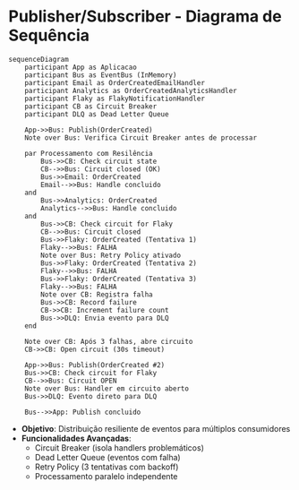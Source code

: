 # Publisher/Subscriber - Diagrama de Sequência

```mermaid
sequenceDiagram
    participant App as Aplicacao
    participant Bus as EventBus (InMemory)
    participant Email as OrderCreatedEmailHandler
    participant Analytics as OrderCreatedAnalyticsHandler
    participant Flaky as FlakyNotificationHandler
    participant CB as Circuit Breaker
    participant DLQ as Dead Letter Queue

    App->>Bus: Publish(OrderCreated)
    Note over Bus: Verifica Circuit Breaker antes de processar

    par Processamento com Resilência
        Bus->>CB: Check circuit state
        CB-->>Bus: Circuit closed (OK)
        Bus->>Email: OrderCreated
        Email-->>Bus: Handle concluido
    and
        Bus->>Analytics: OrderCreated  
        Analytics-->>Bus: Handle concluido
    and
        Bus->>CB: Check circuit for Flaky
        CB-->>Bus: Circuit closed
        Bus->>Flaky: OrderCreated (Tentativa 1)
        Flaky-->>Bus: FALHA
        Note over Bus: Retry Policy ativado
        Bus->>Flaky: OrderCreated (Tentativa 2)
        Flaky-->>Bus: FALHA
        Bus->>Flaky: OrderCreated (Tentativa 3)
        Flaky-->>Bus: FALHA
        Note over CB: Registra falha
        Bus->>CB: Record failure
        CB->>CB: Increment failure count
        Bus->>DLQ: Envia evento para DLQ
    end

    Note over CB: Após 3 falhas, abre circuito
    CB->>CB: Open circuit (30s timeout)
    
    App->>Bus: Publish(OrderCreated #2)
    Bus->>CB: Check circuit for Flaky
    CB-->>Bus: Circuit OPEN
    Note over Bus: Handler em circuito aberto
    Bus->>DLQ: Evento direto para DLQ
    
    Bus-->>App: Publish concluido
```

- **Objetivo**: Distribuição resiliente de eventos para múltiplos consumidores
- **Funcionalidades Avançadas**: 
  - Circuit Breaker (isola handlers problemáticos)
  - Dead Letter Queue (eventos com falha)  
  - Retry Policy (3 tentativas com backoff)
  - Processamento paralelo independente
